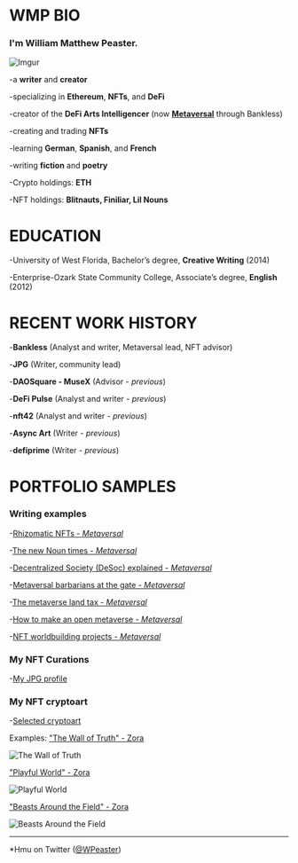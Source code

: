 # <b>WMP BIO</b>

### I'm <b>William Matthew Peaster.</b>

![Imgur](https://i.imgur.com/COmcG3F.jpg)

-a <b>writer</b> and <b>creator</b>

-specializing in <b>Ethereum</b>, <b>NFTs</b>, and <b>DeFi</b>

-creator of the <b>DeFi Arts Intelligencer</b> (now <b>[Metaversal](https://metaversal.banklesshq.com/)</b> through Bankless)

-creating and trading <b>NFTs</b>

-learning <b>German</b>, <b>Spanish</b>, and <b>French</b>

-writing <b>fiction</b> and <b>poetry</b>

-Crypto holdings: <b>ETH</b>

-NFT holdings: <b>Blitnauts, Finiliar, Lil Nouns</b>

# <b>EDUCATION</b> 

-University of West Florida, Bachelor’s degree, <b>Creative Writing</b> (2014)

-Enterprise-Ozark State Community College, Associate’s degree, <b>English</b> (2012)

# <b>RECENT WORK HISTORY</b> 

-<b>Bankless</b> (Analyst and writer, Metaversal lead, NFT advisor)
  
-<b>JPG</b> (Writer, community lead)

-<b>DAOSquare - MuseX</b> (Advisor - *previous*)

-<b>DeFi Pulse</b> (Analyst and writer - *previous*)

-<b>nft42</b> (Analyst and writer - *previous*)
  
-<b>Async Art</b> (Writer - *previous*)

-<b>defiprime</b> (Writer - *previous*)

# <b>PORTFOLIO SAMPLES</b>

### Writing examples  
  
-[Rhizomatic NFTs - *Metaversal*](https://metaversal.banklesshq.com/p/rhizomatic-nfts-)
  
-[The new Noun times - *Metaversal*](https://metaversal.banklesshq.com/p/the-new-noun-times-?s=w)
  
-[Decentralized Society (DeSoc) explained - *Metaversal*](https://metaversal.banklesshq.com/p/decentralized-society-desoc-explained?s=w)
  
-[Metaversal barbarians at the gate - *Metaversal*](https://metaversal.banklesshq.com/p/metaversal-barbarians-at-the-gate?s=w)
  
-[The metaverse land tax - *Metaversal*](https://metaversal.banklesshq.com/p/the-metaverse-land-tax?s=w)
  
-[How to make an open metaverse - *Metaversal*](https://metaversal.banklesshq.com/p/how-to-make-an-open-metaverse?s=w)
  
-[NFT worldbuilding projects - *Metaversal*](https://metaversal.banklesshq.com/p/nft-worldbuilding-projects?s=w)
  
### My NFT Curations
  
-[My JPG profile](https://jpg.space/William%20M.%20Peaster)
  
### My NFT cryptoart
  
-[Selected cryptoart](https://jpg.space/William%20M.%20Peaster/exhibition/Selected-NFTs-of-WMP)
  
 Examples: ["The Wall of Truth" - Zora](https://zora.co/wmpeaster/2488)

![The Wall of Truth](https://zora.imgix.net/bafybeidl6zt3ppdryededjkjl4wmcrpr5zdkomrdwe472hhgd7zb73yufu?fit=clip&fm=webp&q=100&w=2160)
  
["Playful World" - Zora](https://zora.co/wmpeaster/3954)
  
![Playful World](https://zora.imgix.net/bafybeickktuw7hlsckmggm4q536wi7qpzkmlebltj3ysvnpzpyzu4k4s4y?fit=clip&fm=webp&q=100&w=2160)

["Beasts Around the Field" - Zora](https://zora.co/wmpeaster/4121)
  
![Beasts Around the Field](https://zora.imgix.net/bafybeibogq6jatt7l2vd36n7jwctm7zhxmvx6gfla5vl3tl357ocmztmoy?fit=clip&fm=webp&q=100&w=2160)

***

*Hmu on Twitter ([@WPeaster](https://twitter.com/WPeaster))
